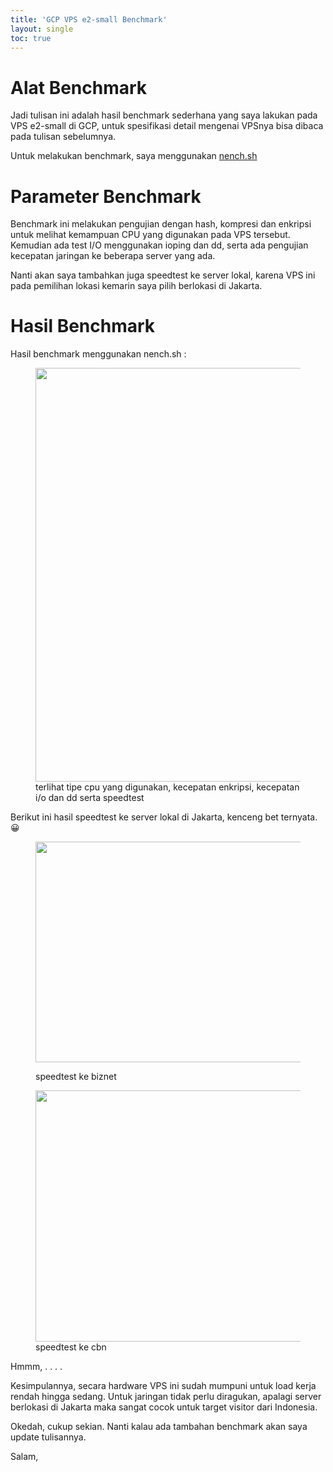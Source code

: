 ```yaml
---
title: 'GCP VPS e2-small Benchmark'
layout: single
toc: true
---
```

# Alat Benchmark
Jadi tulisan ini adalah hasil benchmark sederhana yang saya lakukan pada VPS e2-small di GCP, untuk spesifikasi detail mengenai VPSnya bisa dibaca pada tulisan sebelumnya.

Untuk melakukan benchmark, saya menggunakan <a rel="noreferrer noopener" href="https://github.com/n-st/nench" target="_blank">nench.sh</a> 

# Parameter Benchmark
Benchmark ini melakukan pengujian dengan hash, kompresi dan enkripsi untuk melihat kemampuan CPU yang digunakan pada VPS tersebut. Kemudian ada test I/O menggunakan ioping dan dd, serta ada pengujian kecepatan jaringan ke beberapa server yang ada.

Nanti akan saya tambahkan juga speedtest ke server lokal, karena VPS ini pada pemilihan lokasi kemarin saya pilih berlokasi di Jakarta.

# Hasil Benchmark
Hasil benchmark menggunakan nench.sh :

<div class="wp-block-image">
  <figure class="alignleft size-large"><img loading="lazy" width="1024" height="662" src="https://debsys.web.id/wp-content/uploads/2021/03/gcp-vps-bencmark1-1024x662.png" alt="" class="wp-image-74" srcset="https://debsys.web.id/wp-content/uploads/2021/03/gcp-vps-bencmark1-1024x662.png 1024w, https://debsys.web.id/wp-content/uploads/2021/03/gcp-vps-bencmark1-300x194.png 300w, https://debsys.web.id/wp-content/uploads/2021/03/gcp-vps-bencmark1-768x496.png 768w, https://debsys.web.id/wp-content/uploads/2021/03/gcp-vps-bencmark1.png 1037w" sizes="(max-width: 1024px) 100vw, 1024px" /><figcaption>terlihat tipe cpu yang digunakan, kecepatan enkripsi, kecepatan i/o dan dd serta speedtest</figcaption></figure>
</div>

Berikut ini hasil speedtest ke server lokal di Jakarta, kenceng bet ternyata. 😀<figure class="wp-block-image size-large">

<img loading="lazy" width="764" height="353" src="https://debsys.web.id/wp-content/uploads/2021/03/gcp-vps-speedtest.png" alt="" class="wp-image-75" srcset="https://debsys.web.id/wp-content/uploads/2021/03/gcp-vps-speedtest.png 764w, https://debsys.web.id/wp-content/uploads/2021/03/gcp-vps-speedtest-300x139.png 300w" sizes="(max-width: 764px) 100vw, 764px" /> <figcaption>speedtest ke biznet</figcaption></figure> <figure class="wp-block-image size-large"><img loading="lazy" width="756" height="402" src="https://debsys.web.id/wp-content/uploads/2021/03/gcp-vps-speedtest2.png" alt="" class="wp-image-76" srcset="https://debsys.web.id/wp-content/uploads/2021/03/gcp-vps-speedtest2.png 756w, https://debsys.web.id/wp-content/uploads/2021/03/gcp-vps-speedtest2-300x160.png 300w" sizes="(max-width: 756px) 100vw, 756px" /><figcaption>speedtest ke cbn</figcaption></figure> 

Hmmm, . . . .

Kesimpulannya, secara hardware VPS ini sudah mumpuni untuk load kerja rendah hingga sedang. Untuk jaringan tidak perlu diragukan, apalagi server berlokasi di Jakarta maka sangat cocok untuk target visitor dari Indonesia.

Okedah, cukup sekian. Nanti kalau ada tambahan benchmark akan saya update tulisannya.

Salam,
